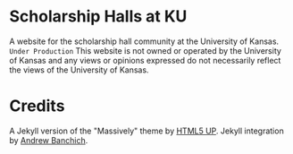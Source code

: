 
# Scholarship Halls at KU

A website for the scholarship hall community at the University of Kansas. `Under Production`
This website is not owned or operated by the University of Kansas and any views or opinions expressed do not necessarily reflect the views of the University of Kansas.

# Credits

A Jekyll version of the "Massively" theme by [HTML5 UP](https://html5up.net/). Jekyll integration by [Andrew Banchich](https://andrewbanchi.ch).
